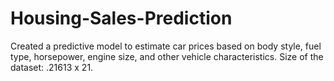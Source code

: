 # Housing-Sales-Prediction
Created a predictive model to estimate car prices based on body style, fuel type, horsepower, engine size, and other vehicle characteristics. Size of the dataset: .21613 x 21.
